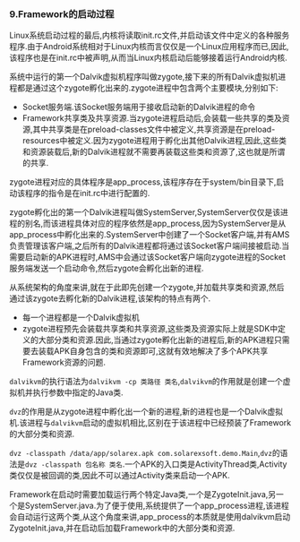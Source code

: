 ### 9.Framework的启动过程

Linux系统启动过程的最后,内核将读取init.rc文件,并启动该文件中定义的各种服务程序.由于Android系统相对于Linux内核而言仅仅是一个Linux应用程序而已,因此,该程序也是在init.rc中被声明,从而当Linux内核启动后能够接着运行Android内核.

系统中运行的第一个Dalvik虚拟机程序叫做zygote,接下来的所有Dalvik虚拟机进程都是通过这个zygote孵化出来的.zygote进程中包含两个主要模块,分别如下:

+ Socket服务端.该Socket服务端用于接收启动新的Dalvik进程的命令
+ Framework共享类及共享资源.当zygote进程启动后,会装载一些共享的类及资源,其中共享类是在preload-classes文件中被定义,共享资源是在preload-resources中被定义.因为zygote进程用于孵化出其他Dalvik进程,因此,这些类和资源装载后,新的Dalvik进程就不需要再装载这些类和资源了,这也就是所谓的共享.

zygote进程对应的具体程序是app_process,该程序存在于system/bin目录下,启动该程序的指令是在init.rc中进行配置的.

zygote孵化出的第一个Dalvik进程叫做SystemServer,SystemServer仅仅是该进程的别名,而该进程具体对应的程序依然是app_process,因为SystemServer是从app_process中孵化出来的.SystemServer中创建了一个Socket客户端,并有AMS负责管理该客户端,之后所有的Dalvik进程都将通过该Socket客户端间接被启动.当需要启动新的APK进程时,AMS中会通过该Socket客户端向zygote进程的Socket服务端发送一个启动命令,然后zygote会孵化出新的进程.

从系统架构的角度来讲,就在于此即先创建一个zygote,并加载共享类和资源,然后通过该zygote去孵化新的Dalvik进程,该架构的特点有两个.

+ 每一个进程都是一个Dalvik虚拟机
+ zygote进程预先会装载共享类和共享资源,这些类及资源实际上就是SDK中定义的大部分类和资源.因此,当通过zygote孵化出新的进程后,新的APK进程只需要去装载APK自身包含的类和资源即可,这就有效地解决了多个APK共享Framework资源的问题.

``dalvikvm``的执行语法为``dalvikvm -cp 类路径 类名``,``dalvikvm``的作用就是创建一个虚拟机并执行参数中指定的Java类.

``dvz``的作用是从zygote进程中孵化出一个新的进程,新的进程也是一个Dalvik虚拟机.该进程与``dalvikvm``启动的虚拟机相比,区别在于该进程中已经预装了Framework的大部分类和资源.

``dvz -classpath /data/app/solarex.apk com.solarexsoft.demo.Main``,``dvz``的语法是``dvz -classpath 包名称 类名``.一个APK的入口类是ActivityThread类,Activity类仅仅是被回调的类,因此不可以通过Activity类来启动一个APK.

Framework在启动时需要加载运行两个特定Java类,一个是ZygoteInit.java,另一个是SystemServer.java.为了便于使用,系统提供了一个app_process进程,该进程会自动运行这两个类,从这个角度来讲,app_process的本质就是使用dalvikvm启动ZygoteInit.java,并在启动后加载Framework中的大部分类和资源.
